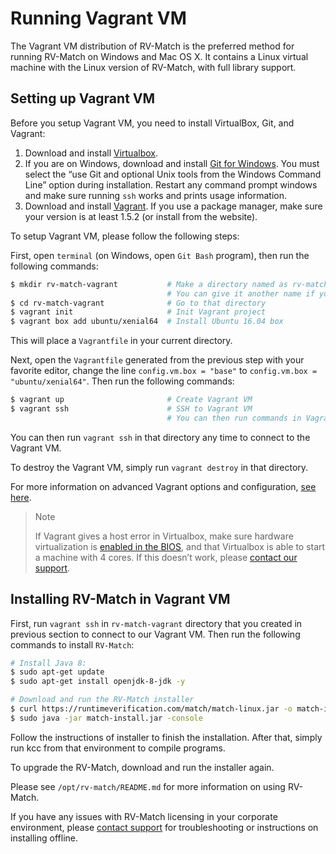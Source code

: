 # Running Vagrant VM

The Vagrant VM distribution of RV-Match is the preferred method for running RV-Match on Windows and Mac OS X. It contains a Linux virtual machine with the Linux version of RV-Match, with full library support.

## Setting up Vagrant VM

Before you setup Vagrant VM, you need to install VirtualBox, Git, and Vagrant:

1. Download and install [Virtualbox](https://www.virtualbox.org/wiki/Downloads).
2. If you are on Windows, download and install [Git for Windows](https://git-scm.com/download/win). You must select the “use Git and optional Unix tools from the Windows Command Line” option during installation. Restart any command prompt windows and make sure running `ssh` works and prints usage information.
3. Download and install [Vagrant](http://www.vagrantup.com/). If you use a package manager, make sure your version is at least 1.5.2 (or install from the website).

To setup Vagrant VM, please follow the following steps:

First, open `terminal` (on Windows, open `Git Bash` program), then run the following commands:

```bash
$ mkdir rv-match-vagrant           # Make a directory named as rv-match-vagrant
                                   # You can give it another name if you like.
$ cd rv-match-vagrant              # Go to that directory
$ vagrant init                     # Init Vagrant project
$ vagrant box add ubuntu/xenial64  # Install Ubuntu 16.04 box
```

This will place a `Vagrantfile` in your current directory.

Next, open the `Vagrantfile` generated from the previous step with your favorite editor, change the line `config.vm.box = "base"` to `config.vm.box = "ubuntu/xenial64"`. Then run the following commands:

```bash
$ vagrant up                       # Create Vagrant VM
$ vagrant ssh                      # SSH to Vagrant VM
                                   # You can then run commands in Vagrant VM
```

You can then run `vagrant ssh` in that directory any time to connect to the Vagrant VM.

To destroy the Vagrant VM, simply run `vagrant destroy` in that directory.

For more information on advanced Vagrant options and configuration, [see here](https://docs.vagrantup.com/).

> Note
> 
> If Vagrant gives a host error in Virtualbox, make sure hardware virtualization is [enabled in the BIOS](https://access.redhat.com/documentation/en-US/Red_Hat_Enterprise_Linux/5/html/Virtualization/sect-Virtualization-Troubleshooting-Enabling_Intel_VT_and_AMD_V_virtualization_hardware_extensions_in_BIOS.html), and that Virtualbox is able to start a machine with 4 cores. If this doesn’t work, please [contact our support](https://runtimeverification.com/contact).

## Installing RV-Match in Vagrant VM

First, run `vagrant ssh` in `rv-match-vagrant` directory that you created in previous section to connect to our Vagrant VM. Then run the following commands to install `RV-Match`:

```bash
# Install Java 8:
$ sudo apt-get update
$ sudo apt-get install openjdk-8-jdk -y

# Download and run the RV-Match installer
$ curl https://runtimeverification.com/match/match-linux.jar -o match-install.jar
$ sudo java -jar match-install.jar -console
```

Follow the instructions of installer to finish the installation. After that, simply run kcc from that environment to compile programs.

To upgrade the RV-Match, download and run the installer again.

Please see `/opt/rv-match/README.md` for more information on using RV-Match.

If you have any issues with RV-Match licensing in your corporate environment, please [contact support](https://runtimeverification.com/contact) for troubleshooting or instructions on installing offline.
